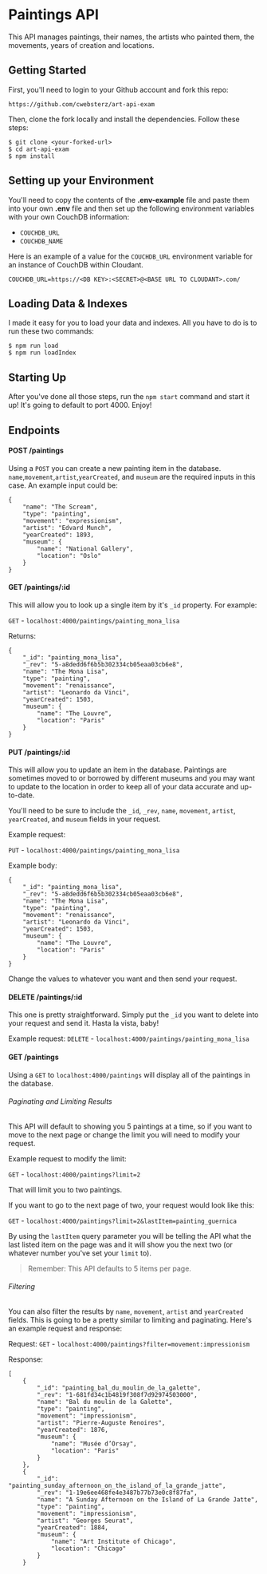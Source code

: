 # Paintings API

This API manages paintings, their names, the artists who painted them, the movements, years of creation and locations.

## Getting Started

First, you'll need to login to your Github account and fork this repo:

```
https://github.com/cwebsterz/art-api-exam
```

Then, clone the fork locally and install the dependencies. Follow these steps:

```
$ git clone <your-forked-url>
$ cd art-api-exam
$ npm install
```

## Setting up your Environment

You'll need to copy the contents of the **.env-example** file and paste them into your own **.env** file and then set up the following environment variables with your own CouchDB information:

- `COUCHDB_URL`
- `COUCHDB_NAME`

Here is an example of a value for the `COUCHDB_URL` environment variable for an instance of CouchDB within Cloudant.

```
COUCHDB_URL=https://<DB KEY>:<SECRET>@<BASE URL TO CLOUDANT>.com/
```

## Loading Data & Indexes

I made it easy for you to load your data and indexes. All you have to do is to run these two commands:

```
$ npm run load
$ npm run loadIndex
```

## Starting Up

After you've done all those steps, run the `npm start` command and start it up! It's going to default to port 4000. Enjoy!

## Endpoints

#### POST /paintings
Using a `POST` you can create a new painting item in the database. `name`,`movement`,`artist`,`yearCreated`, and `museum` are the required inputs in this case. An example input could be:

```
{
    "name": "The Scream",
    "type": "painting",
    "movement": "expressionism",
    "artist": "Edvard Munch",
    "yearCreated": 1893,
    "museum": {
        "name": "National Gallery",
        "location": "Oslo"
    }
}
```

#### GET /paintings/:id
This will allow you to  look up a single item by it's `_id` property. For example:

`GET` - `localhost:4000/paintings/painting_mona_lisa`

Returns:

```
{
    "_id": "painting_mona_lisa",
    "_rev": "5-a8dedd6f6b5b302334cb05eaa03cb6e8",
    "name": "The Mona Lisa",
    "type": "painting",
    "movement": "renaissance",
    "artist": "Leonardo da Vinci",
    "yearCreated": 1503,
    "museum": {
        "name": "The Louvre",
        "location": "Paris"
    }
}
```

#### PUT /paintings/:id
This will allow you to update an item in the database. Paintings are sometimes moved to or borrowed by different museums and you may want to update to the location in order to keep all of your data accurate and up-to-date.

You'll need to be sure to include the `_id`, `_rev`, `name`, `movement`, `artist`, `yearCreated`, and `museum` fields in your request.

Example request:

`PUT` - `localhost:4000/paintings/painting_mona_lisa`

Example body:

```
{
    "_id": "painting_mona_lisa",
    "_rev": "5-a8dedd6f6b5b302334cb05eaa03cb6e8",
    "name": "The Mona Lisa",
    "type": "painting",
    "movement": "renaissance",
    "artist": "Leonardo da Vinci",
    "yearCreated": 1503,
    "museum": {
        "name": "The Louvre",
        "location": "Paris"
    }
}
```
Change the values to whatever you want and then send your request.

#### DELETE /paintings/:id
This one is pretty straightforward. Simply put the `_id` you want to delete into your request and send it. Hasta la vista, baby!

Example request:
`DELETE` - `localhost:4000/paintings/painting_mona_lisa`



#### GET /paintings
Using a `GET` to `localhost:4000/paintings` will display all of the paintings in the database.

###### Paginating and Limiting Results

This API will default to showing you 5 paintings at a time, so if you want to move to the next page or change the limit you will need to modify your request.

Example request to modify the limit:

`GET` - `localhost:4000/paintings?limit=2`

That will limit you to two paintings.

If you want to go to the next page of two, your request would look like this:

`GET` - `localhost:4000/paintings?limit=2&lastItem=painting_guernica`

By using the `lastItem` query parameter you will be telling the API what the last listed item on the page was and it will show you the next two (or whatever number you've set your `limit` to).

>Remember: This API defaults to 5 items per page.

###### Filtering

You can also filter the results by `name`, `movement`, `artist` and `yearCreated` fields. This is going to be a pretty similar to limiting and paginating. Here's an example request and response:

Request: `GET` - `localhost:4000/paintings?filter=movement:impressionism`

Response:
```
[
    {
        "_id": "painting_bal_du_moulin_de_la_galette",
        "_rev": "1-681fd34c1b4819f308f7d92974503000",
        "name": "Bal du moulin de la Galette",
        "type": "painting",
        "movement": "impressionism",
        "artist": "Pierre-Auguste Renoires",
        "yearCreated": 1876,
        "museum": {
            "name": "Musée d’Orsay",
            "location": "Paris"
        }
    },
    {
        "_id": "painting_sunday_afternoon_on_the_island_of_la_grande_jatte",
        "_rev": "1-19e6ee468fe4e3487b77b73e0c8f87fa",
        "name": "A Sunday Afternoon on the Island of La Grande Jatte",
        "type": "painting",
        "movement": "impressionism",
        "artist": "Georges Seurat",
        "yearCreated": 1884,
        "museum": {
            "name": "Art Institute of Chicago",
            "location": "Chicago"
        }
    }
```
